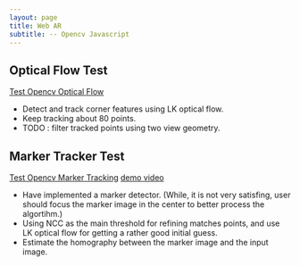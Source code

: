```yaml
---
layout: page
title: Web AR
subtitle: -- Opencv Javascript
---
```


## Optical Flow Test

[Test Opencv Optical Flow](https://gggliuye.github.io/opencv_js/video_optical_flow.html)

* Detect and track corner features using LK optical flow.
* Keep tracking about 80 points.
* TODO : filter tracked points using two view geometry.


## Marker Tracker Test

[Test Opencv Marker Tracking](https://gggliuye.github.io/opencv_js/video_marker.html) [demo video](https://www.bilibili.com/video/BV1ct4y1v7gt)

* Have implemented a marker detector. (While, it is not very satisfing, user should focus the marker image in the center to better process the algortihm.)
* Using NCC as the main threshold for refining matches points, and use LK optical flow for getting a rather good initial guess.
* Estimate the homography between the marker image and the input image.
